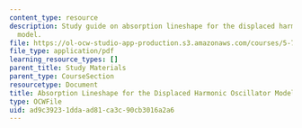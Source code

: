 ```yaml
---
content_type: resource
description: Study guide on absorption lineshape for the displaced harmonic oscillator
  model.
file: https://ol-ocw-studio-app-production.s3.amazonaws.com/courses/5-74-introductory-quantum-mechanics-ii-spring-2009/ad9c39231ddaad81ca3c90cb3016a2a6_MIT5_74s09_study03.pdf
file_type: application/pdf
learning_resource_types: []
parent_title: Study Materials
parent_type: CourseSection
resourcetype: Document
title: Absorption Lineshape for the Displaced Harmonic Oscillator Model
type: OCWFile
uid: ad9c3923-1dda-ad81-ca3c-90cb3016a2a6
---
```

